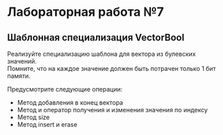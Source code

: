 <h1>Лабораторная работа №7</h1>
<h2>Шаблонная специализация VectorBool</h2>
<p>Реализуйте специализацию шаблона для вектора из булевских значений.<br>Помните, что на каждое значение должен быть потрачен только 1 бит памяти.</p>
<p>Предусмотрите следующие операции:<br>
<ul>
<li>Метод добавления в конец вектора</li>
<li>Метод и оператор получения и изменения значения по индексу</li>
<li>Метод size</li>
<li>Метод insert и erase</li>
</ul>
</p>
